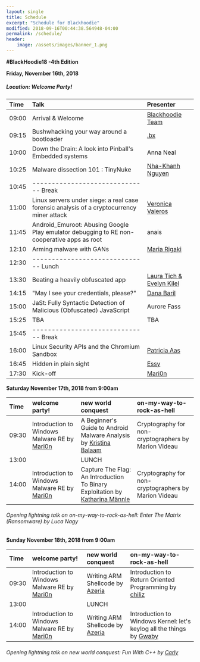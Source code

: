 ```yaml
---
layout: single
title: Schedule
excerpt: "Schedule for Blackhoodie"
modified: 2018-09-16T00:44:38.564948-04:00
permalink: /schedule/
header:
    image: /assets/images/banner_1.png
---
```


**#BlackHoodie18 -4th Edition**

**Friday, November 16th, 2018**

##### Location: Welcome Party!

| Time | Talk | Presenter |
| :--- | :--- | :--- |
|09:00| Arrival & Welcome | [Blackhoodie Team](https://twitter.com/blackhoodie_re) |
|09:15| Bushwhacking your way around a bootloader | [.bx](https://twitter.com/bxsays) |
|10:00| Down the Drain: A look into Pinball's Embedded systems | Anna Neal |
|10:25| Malware dissection 101 : TinyNuke | [Nha-Khanh Nguyen](https://twitter.com/N1aKan) |
|10:45| ------------------------------  Break
|11:00| Linux servers under siege: a real case forensic analysis of a cryptocurrency miner attack | [Veronica Valeros](https://twitter.com/verovaleros) |
|11:45| Android_Emuroot: Abusing Google Play emulator debugging to RE non-cooperative apps as root | anais |
|12:10| Arming malware with GANs | [Maria Rigaki](https://twitter.com/mrigaki) |
|12:30| ------------------------------  Lunch
|13:30| Beating a heavily obfuscated app | [Laura Tich & Evelyn Kilel](https://twitter.com/shehacks_ke) |
|14:15| "May I see your credentials, please?" | [Dana Baril](https://twitter.com/dana_baril) |
|15:00| JaSt: Fully Syntactic Detection of Malicious (Obfuscated) JavaScript | Aurore Fass |
|15:25| TBA | TBA |
|15:45| ------------------------------  Break
|16:00| Linux Security APIs and the Chromium Sandbox | [Patricia Aas](https://twitter.com/pati_gallardo) |
|16:45| Hidden in plain sight | [Essy](https://twitter.com/casheeew) |
|17:30| Kick-off | [Mari0n](https://twitter.com/pinkflawd) |


**Saturday November 17th, 2018 from 9:00am**

| Time | welcome party! | new world conquest | on-my-way-to-rock-as-hell |
| :--- | :--- | :--- | :--- |
|09:30| Introduction to Windows Malware RE by [Mari0n](https://twitter.com/pinkflawd) | A Beginner's Guide to Android Malware Analysis by [Kristina Balaam](https://twitter.com/chmodxx_) | Cryptography for non-cryptographers by Marion Videau |
|13:00|   | LUNCH |   |
|14:00| Introduction to Windows Malware RE by [Mari0n](https://twitter.com/pinkflawd) | Capture The Flag: An Introduction To Binary Exploitation by [Katharina Männle](https://twitter.com/mnnle) | Cryptography for non-cryptographers by Marion Videau |

###### Opening lightning talk on on-my-way-to-rock-as-hell: Enter The Matrix (Ransomware) by Luca Nagy


**Sunday November 18th, 2018 from 9:00am**

| Time | welcome party! | new world conquest | on-my-way-to-rock-as-hell |
| :--- | :--- | :--- | :--- |
|09:30| Introduction to Windows Malware RE by [Mari0n](https://twitter.com/pinkflawd) | Writing ARM Shellcode by [Azeria](https://twitter.com/Fox0x01) | Introduction to Return Oriented Programming by [chiliz](https://twitter.com/chiliz16) |
|13:00|   | LUNCH |   |
|14:00| Introduction to Windows Malware RE by [Mari0n](https://twitter.com/pinkflawd) | Writing ARM Shellcode by [Azeria](https://twitter.com/Fox0x01) | Introduction to Windows Kernel: let's keylog all the things by [Gwaby](https://twitter.com/pwissenlit) |

###### Opening lightning talk on new world conquest: Fun With C++ by [Carly](https://twitter.com/_5chn31d3r_)

